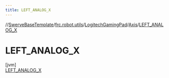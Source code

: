 ```yaml
---
title: LEFT_ANALOG_X
---
```

//[SwerveBaseTemplate](../../../../../index.html)/[frc.robot.utils](../../../index.html)/[LogitechGamingPad](../../index.html)/[Axis](../index.html)/[LEFT_ANALOG_X](index.html)



# LEFT_ANALOG_X



[jvm]\
[LEFT_ANALOG_X](index.html)


